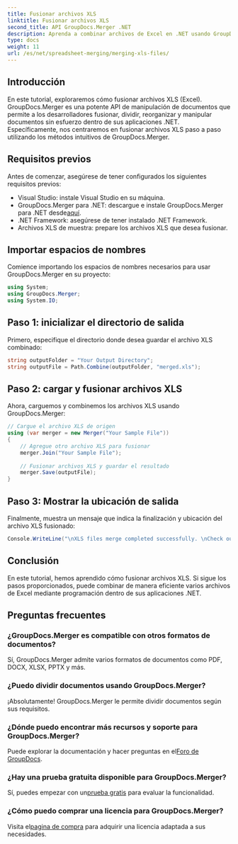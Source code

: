 ```yaml
---
title: Fusionar archivos XLS
linktitle: Fusionar archivos XLS
second_title: API GroupDocs.Merger .NET
description: Aprenda a combinar archivos de Excel en .NET usando GroupDocs.Merger para una manipulación de documentos perfecta. Sigue nuestro tutorial paso a paso.
type: docs
weight: 11
url: /es/net/spreadsheet-merging/merging-xls-files/
---
```

## Introducción
En este tutorial, exploraremos cómo fusionar archivos XLS (Excel). GroupDocs.Merger es una potente API de manipulación de documentos que permite a los desarrolladores fusionar, dividir, reorganizar y manipular documentos sin esfuerzo dentro de sus aplicaciones .NET. Específicamente, nos centraremos en fusionar archivos XLS paso a paso utilizando los métodos intuitivos de GroupDocs.Merger.
## Requisitos previos
Antes de comenzar, asegúrese de tener configurados los siguientes requisitos previos:
- Visual Studio: instale Visual Studio en su máquina.
-  GroupDocs.Merger para .NET: descargue e instale GroupDocs.Merger para .NET desde[aquí](https://releases.groupdocs.com/merger/net/).
- .NET Framework: asegúrese de tener instalado .NET Framework.
- Archivos XLS de muestra: prepare los archivos XLS que desea fusionar.

## Importar espacios de nombres
Comience importando los espacios de nombres necesarios para usar GroupDocs.Merger en su proyecto:
```csharp
using System; 
using GroupDocs.Merger;
using System.IO;
```
## Paso 1: inicializar el directorio de salida
Primero, especifique el directorio donde desea guardar el archivo XLS combinado:
```csharp
string outputFolder = "Your Output Directory";
string outputFile = Path.Combine(outputFolder, "merged.xls");
```
## Paso 2: cargar y fusionar archivos XLS
Ahora, carguemos y combinemos los archivos XLS usando GroupDocs.Merger:
```csharp
// Cargue el archivo XLS de origen
using (var merger = new Merger("Your Sample File"))
{
    // Agregue otro archivo XLS para fusionar
    merger.Join("Your Sample File");
    
    // Fusionar archivos XLS y guardar el resultado
    merger.Save(outputFile);
}
```
## Paso 3: Mostrar la ubicación de salida
Finalmente, muestra un mensaje que indica la finalización y ubicación del archivo XLS fusionado:
```csharp
Console.WriteLine("\nXLS files merge completed successfully. \nCheck output in {0}", outputFolder);
```

## Conclusión
En este tutorial, hemos aprendido cómo fusionar archivos XLS. Si sigue los pasos proporcionados, puede combinar de manera eficiente varios archivos de Excel mediante programación dentro de sus aplicaciones .NET.

## Preguntas frecuentes
### ¿GroupDocs.Merger es compatible con otros formatos de documentos?
Sí, GroupDocs.Merger admite varios formatos de documentos como PDF, DOCX, XLSX, PPTX y más.
### ¿Puedo dividir documentos usando GroupDocs.Merger?
¡Absolutamente! GroupDocs.Merger le permite dividir documentos según sus requisitos.
### ¿Dónde puedo encontrar más recursos y soporte para GroupDocs.Merger?
Puede explorar la documentación y hacer preguntas en el[Foro de GroupDocs](https://forum.groupdocs.com/c/merger/32).
### ¿Hay una prueba gratuita disponible para GroupDocs.Merger?
 Sí, puedes empezar con un[prueba gratis](https://releases.groupdocs.com/) para evaluar la funcionalidad.
### ¿Cómo puedo comprar una licencia para GroupDocs.Merger?
 Visita el[pagina de compra](https://purchase.groupdocs.com/buy) para adquirir una licencia adaptada a sus necesidades.